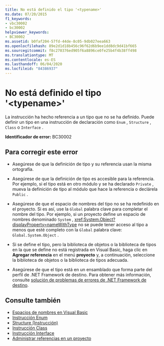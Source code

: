```yaml
---
title: No está definido el tipo '<typename>'
ms.date: 07/20/2015
f1_keywords:
- vbc30002
- bc30002
helpviewer_keywords:
- BC30002
ms.assetid: b0faf204-57fd-44de-8c05-9db027eea663
ms.openlocfilehash: 89e2d1d18b456c96f62d6b9ee1dd8dc9d41bf665
ms.sourcegitcommit: f8c270376ed905f6a8896ce0fe25b4f4b38ff498
ms.translationtype: MT
ms.contentlocale: es-ES
ms.lasthandoff: 06/04/2020
ms.locfileid: "84386937"
---
```

# <a name="type-typename-is-not-defined"></a>No está definido el tipo '\<typename>'
La instrucción ha hecho referencia a un tipo que no se ha definido. Puede definir un tipo en una instrucción de declaración como `Enum` , `Structure` , `Class` o `Interface` .  
  
 **Identificador de error:** BC30002  
  
## <a name="to-correct-this-error"></a>Para corregir este error  
  
- Asegúrese de que la definición de tipo y su referencia usan la misma ortografía.  
  
- Asegúrese de que la definición de tipo es accesible para la referencia. Por ejemplo, si el tipo está en otro módulo y se ha declarado `Private` , mueva la definición de tipo al módulo que hace la referencia o declárela `Public` .  
  
- Asegúrese de que el espacio de nombres del tipo no se ha redefinido en el proyecto. Si es así, use la `Global` palabra clave para completar el nombre del tipo. Por ejemplo, si un proyecto define un espacio de nombres denominado `System` , <xref:System.Object?displayProperty=nameWithType> no se puede tener acceso al tipo a menos que esté completo con la `Global` palabra clave: `Global.System.Object` .  
  
- Si se define el tipo, pero la biblioteca de objetos o la biblioteca de tipos en la que se define no está registrada en Visual Basic, haga clic en **Agregar referencia** en el menú **proyecto** y, a continuación, seleccione la biblioteca de objetos o la biblioteca de tipos adecuada.  
  
- Asegúrese de que el tipo está en un ensamblado que forma parte del perfil de .NET Framework de destino. Para obtener más información, consulte [solución de problemas de errores de .NET Framework de destino](/visualstudio/msbuild/troubleshooting-dotnet-framework-targeting-errors).  
  
## <a name="see-also"></a>Consulte también

- [Espacios de nombres en Visual Basic](../../programming-guide/program-structure/namespaces.md)
- [Instrucción Enum](../statements/enum-statement.md)
- [Structure (Instrucción)](../statements/structure-statement.md)
- [Instrucción Class](../statements/class-statement.md)
- [Instrucción Interface](../statements/interface-statement.md)
- [Administrar referencias en un proyecto](/visualstudio/ide/managing-references-in-a-project)
